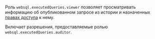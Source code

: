 Роль `websql.executedQueries.viewer` позволяет просматривать информацию об опубликованном запросе из истории и назначенных [правах доступа](../../../iam/concepts/access-control/index.md) к нему.

Включает разрешения, предоставляемые  ролью `websql.executedQueries.auditor`.
